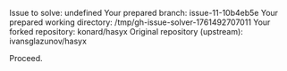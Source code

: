 Issue to solve: undefined
Your prepared branch: issue-11-10b4eb5e
Your prepared working directory: /tmp/gh-issue-solver-1761492707011
Your forked repository: konard/hasyx
Original repository (upstream): ivansglazunov/hasyx

Proceed.